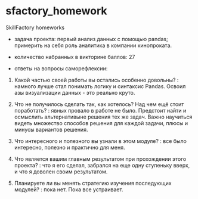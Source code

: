 # sfactory_homework
SkillFactory homeworks
  * задача проекта: первый анализ данных с помощью pandas; примерить на себя роль аналитика в компании кинопроката.

  * количество набранных в викторине баллов: 27

  * ответы на вопросы саморефлексии:

1. Какой частью своей работы вы остались особенно довольны?  :  намного лучше стал понимать логику и синтаксис Pandas. Освоил азы визуализации данных - это реально круто.

2. Что не получилось сделать так, как хотелось? Над чем ещё стоит поработать?  :  явных провало в работе не было. Предстоит найти и осмыслить альтернативыне решения тех же задач. Важно научиться видеть множество способов решения для каждой задачи, плюсы и минусы вариантов решения.  

3. Что интересного и полезного вы узнали в этом модуле?  :  все было интересно, полезно и практично для меня.

4. Что является вашим главным результатом при прохождении этого проекта?  :  что я его сделал, забрался на еще одну ступеньку вверх, и что я доволен своим результатом.

5. Планируете ли вы менять стратегию изучения последующих модулей?  :  пока нет. Пока все устраивает.
